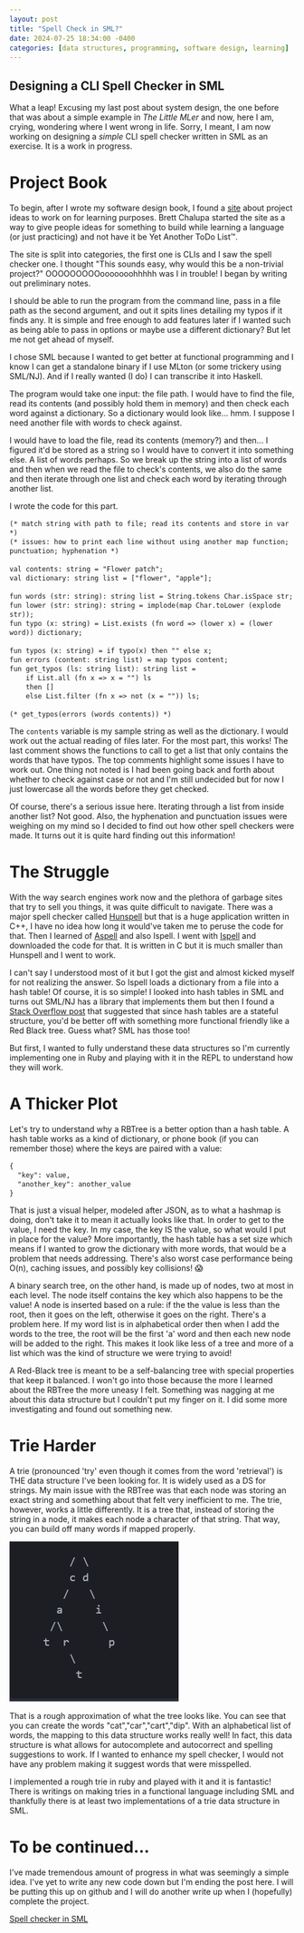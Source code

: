 ```yaml
---
layout: post
title: "Spell Check in SML?"
date: 2024-07-25 18:34:00 -0400
categories: [data structures, programming, software design, learning]
---
```


## Designing a CLI Spell Checker in SML

What a leap! Excusing my last post about system design, the one before that was about a simple example in _The Little MLer_ and now, here I am, crying, wondering where I went wrong in life. Sorry, I meant, I am now working on designing a *simple* CLI spell checker written in SML as an exercise. It is a work in progress.

# Project Book

To begin, after I wrote my software design book, I found a [site](https://projectbook.code.brettchalupa.com/) about project ideas to work on for learning purposes. Brett Chalupa started the site as a way to give people ideas for something to build while learning a language (or just practicing) and not have it be Yet Another ToDo List&trade;.

The site is split into categories, the first one is CLIs and I saw the spell checker one. I thought "This sounds easy, why would this be a non-trivial project?" OOOOOOOOOooooooohhhhh was I in trouble! I began by writing out preliminary notes.

I should be able to run the program from the command line, pass in a file path as the second argument, and out it spits lines detailing my typos if it finds any. It is simple and free enough to add features later if I wanted such as being able to pass in options or maybe use a different dictionary? But let me not get ahead of myself.

I chose SML because I wanted to get better at functional programming and I know I can get a standalone binary if I use MLton (or some trickery using SML/NJ). And if I really wanted (I do) I can transcribe it into Haskell.

The program would take one input: the file path. I would have to find the file, read its contents (and possibly hold them in memory) and then check each word against a dictionary. So a dictionary would look like... hmm. I suppose I need another file with words to check against.

I would have to load the file, read its contents (memory?) and then... I figured it'd be stored as a string so I would have to convert it into something else. A list of words perhaps. So we break up the string into a list of words and then when we read the file to check's contents, we also do the same and then iterate through one list and check each word by iterating through another list.

I wrote the code for this part.

```
(* match string with path to file; read its contents and store in var *)
(* issues: how to print each line without using another map function; punctuation; hyphenation *)

val contents: string = "Flower patch";
val dictionary: string list = ["flower", "apple"];

fun words (str: string): string list = String.tokens Char.isSpace str;
fun lower (str: string): string = implode(map Char.toLower (explode str));
fun typo (x: string) = List.exists (fn word => (lower x) = (lower word)) dictionary;

fun typos (x: string) = if typo(x) then "" else x;
fun errors (content: string list) = map typos content;
fun get_typos (ls: string list): string list = 
	if List.all (fn x => x = "") ls 
	then []
	else List.filter (fn x => not (x = "")) ls;

(* get_typos(errors (words contents)) *)
```

The `contents` variable is my sample string as well as the dictionary. I would work out the actual reading of files later. For the most part, this works! The last comment shows the functions to call to get a list that only contains the words that have typos. The top comments highlight some issues I have to work out. One thing not noted is I had been going back and forth about whether to check against case or not and I'm still undecided but for now I just lowercase all the words before they get checked.

Of course, there's a serious issue here. Iterating through a list from inside another list? Not good. Also, the hyphenation and punctuation issues were weighing on my mind so I decided to find out how other spell checkers were made. It turns out it is quite hard finding out this information!

# The Struggle

With the way search engines work now and the plethora of garbage sites that try to sell you things, it was quite difficult to navigate. There was a major spell checker called [Hunspell](https://hunspell.github.io/) but that is a huge application written in C++, I have no idea how long it would've taken me to peruse the code for that. Then I learned of [Aspell](http://aspell.net/) and also Ispell. I went with [Ispell](https://www.cs.hmc.edu/~geoff/ispell.html) and downloaded the code for that. It is written in C but it is much smaller than Hunspell and I went to work.

I can't say I understood most of it but I got the gist and almost kicked myself for not realizing the answer. So Ispell loads a dictionary from a file into a hash table! Of course, it is so simple! I looked into hash tables in SML and turns out SML/NJ has a library that implements them but then I found a [Stack Overflow post](https://stackoverflow.com/a/19842954) that suggested that since hash tables are a stateful structure, you'd be better off with something more functional friendly like a Red Black tree. Guess what? SML has those too!

But first, I wanted to fully understand these data structures so I'm currently implementing one in Ruby and playing with it in the REPL to understand how they will work.

# A Thicker Plot

Let's try to understand why a RBTree is a better option than a hash table. A hash table works as a kind of dictionary, or phone book (if you can remember those) where the keys are paired with a value:

```
{
  "key": value,
  "another_key": another_value
}
```

That is just a visual helper, modeled after JSON, as to what a hashmap is doing, don't take it to mean it actually looks like that. In order to get to the value, I need the key. In my case, the key IS the value, so what would I put in place for the value? More importantly, the hash table has a set size which means if I wanted to grow the dictionary with more words, that would be a problem that needs addressing. There's also worst case performance being O(n), caching issues, and possibly key collisions! 😱

A binary search tree, on the other hand, is made up of nodes, two at most in each level. The node itself contains the key which also happens to be the value! A node is inserted based on a rule: if the the value is less than the root, then it goes on the left, otherwise it goes on the right. There's a problem here. If my word list is in alphabetical order then when I add the words to the tree, the root will be the first 'a' word and then each new node will be added to the right. This makes it look like less of a tree and more of a list which was the kind of structure we were trying to avoid!

A Red-Black tree is meant to be a self-balancing tree with special properties that keep it balanced. I won't go into those because the more I learned about the RBTree the more uneasy I felt. Something was nagging at me about this data structure but I couldn't put my finger on it. I did some more investigating and found out something new.

# Trie Harder

A trie (pronounced 'try' even though it comes from the word 'retrieval') is THE data structure I've been looking for. It is widely used as a DS for strings. My main issue with the RBTree was that each node was storing an exact string and something about that felt very inefficient to me. The trie, however, works a little differently. It is a tree that, instead of storing the string in a node, it makes each node a character of that string. That way, you can build off many words if mapped properly.

![a trie representation](/assets/images/trie.png)

That is a rough approximation of what the tree looks like. You can see that you can create the words "cat","car","cart","dip". With an alphabetical list of words, the mapping to this data structure works really well! In fact, this data structure is what allows for autocomplete and autocorrect and spelling suggestions to work. If I wanted to enhance my spell checker, I would not have any problem making it suggest words that were misspelled.

I implemented a rough trie in ruby and played with it and it is fantastic! There is writings on making tries in a functional language including SML and thankfully there is at least two implementations of a trie data structure in SML.

# To be continued...

I've made tremendous amount of progress in what was seemingly a simple idea. I've yet to write any new code down but I'm ending the post here. I will be putting this up on github and I will do another write up when I (hopefully) complete the project. 

[Spell checker in SML](https://github.com/Angeldude/Spell_Check_SML)
